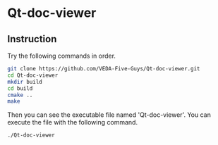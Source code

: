 # Qt-doc-viewer

## Instruction
Try the following commands in order.
```bash
git clone https://github.com/VEDA-Five-Guys/Qt-doc-viewer.git
cd Qt-doc-viewer
mkdir build
cd build
cmake ..
make
```
Then you can see the executable file named 'Qt-doc-viewer'.
You can execute the file with the following command.
```bash
./Qt-doc-viewer
```
